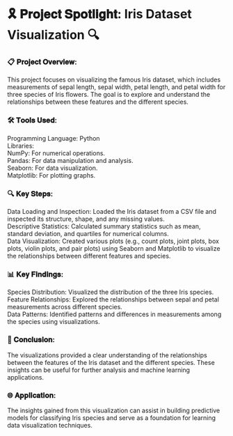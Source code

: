 # 🎗️ 𝐏𝐫𝐨𝐣𝐞𝐜𝐭 𝐒𝐩𝐨𝐭𝐥𝐢𝐠𝐡𝐭: Iris Dataset Visualization 🔍

### 📋 𝐏𝐫𝐨𝐣𝐞𝐜𝐭 𝐎𝐯𝐞𝐫𝐯𝐢𝐞𝐰: 

This project focuses on visualizing the famous Iris dataset, which includes measurements of sepal length, sepal width, petal length, and petal width for three species of Iris flowers. The goal is to explore and understand the relationships between these features and the different species.

### 🛠️ 𝐓𝐨𝐨𝐥𝐬 𝐔𝐬𝐞𝐝:

Programming Language: Python <br>
Libraries:<br>
NumPy: For numerical operations.<br>
Pandas: For data manipulation and analysis.<br>
Seaborn: For data visualization.<br>
Matplotlib: For plotting graphs.<br>

### 🔍 𝐊𝐞𝐲 𝐒𝐭𝐞𝐩𝐬:

Data Loading and Inspection: Loaded the Iris dataset from a CSV file and inspected its structure, shape, and any missing values.<br>
Descriptive Statistics: Calculated summary statistics such as mean, standard deviation, and quartiles for numerical columns.<br>
Data Visualization: Created various plots (e.g., count plots, joint plots, box plots, violin plots, and pair plots) using Seaborn and Matplotlib to visualize the relationships between different features and species.<br>

### 📊 𝐊𝐞𝐲 𝐅𝐢𝐧𝐝𝐢𝐧𝐠𝐬:

Species Distribution: Visualized the distribution of the three Iris species.<br>
Feature Relationships: Explored the relationships between sepal and petal measurements across different species.<br>
Data Patterns: Identified patterns and differences in measurements among the species using visualizations.<br>

### 🏁 𝐂𝐨𝐧𝐜𝐥𝐮𝐬𝐢𝐨𝐧: 

The visualizations provided a clear understanding of the relationships between the features of the Iris dataset and the different species. These insights can be useful for further analysis and machine learning applications.

### 🌐 𝐀𝐩𝐩𝐥𝐢𝐜𝐚𝐭𝐢𝐨𝐧: 

The insights gained from this visualization can assist in building predictive models for classifying Iris species and serve as a foundation for learning data visualization techniques.
